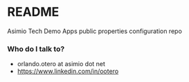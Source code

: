 # README #

Asimio Tech Demo Apps public properties configuration repo

### Who do I talk to? ###

* orlando.otero at asimio dot net
* https://www.linkedin.com/in/ootero